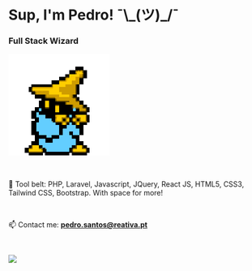 <h1 align="left">Sup, I'm Pedro!  ¯\_(ツ)_/¯</h1>
<h3 align="left">Full Stack Wizard</h3>

<p align="left">
  <img src="mage.gif" alt="Mage" />
</p>

<br>

🔨 Tool belt: PHP, Laravel, Javascript, JQuery, React JS, HTML5, CSS3, Tailwind CSS, Bootstrap. With space for more!

<br>

📫 Contact me: **pedro.santos@reativa.pt**

<br>

![](https://komarev.com/ghpvc/?username=pedro-santos-web&color=blue&style=flat-for-the-badge&label=PROFILE+VIEWS)
